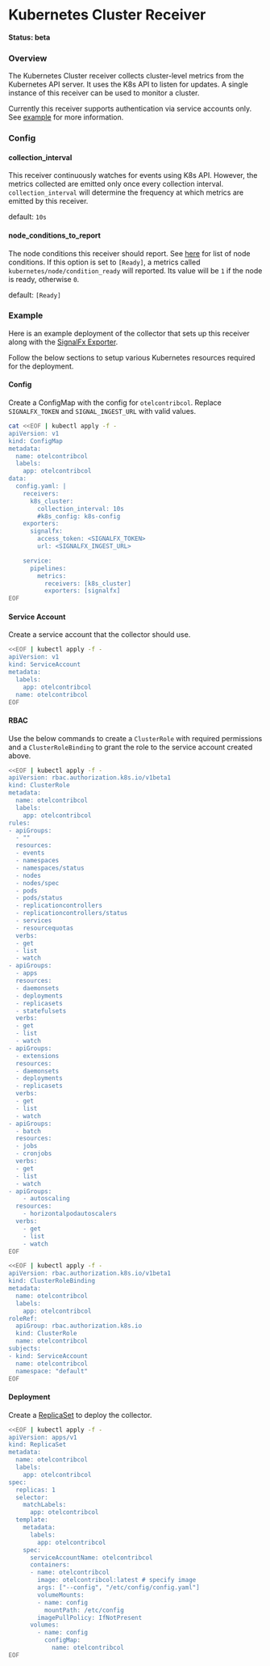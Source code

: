 # Kubernetes Cluster Receiver

**Status: beta**

### Overview

The Kubernetes Cluster receiver collects cluster-level metrics from the Kubernetes 
API server. It uses the K8s API to listen for updates. A single instance of this 
receiver can be used to monitor a cluster.

Currently this receiver supports authentication via service accounts only. See [example](#example) 
for more information.

### Config

#### collection_interval

This receiver continuously watches for events using K8s API. However, the metrics
collected are emitted only once every collection interval. `collection_interval` will
determine the frequency at which metrics are emitted by this receiver.

default: `10s`

#### node_conditions_to_report

The node conditions this receiver should report. See [here](https://kubernetes.io/docs/concepts/architecture/nodes/#condition) 
for list of node conditions. If this option is set to `[Ready]`, a metrics called 
`kubernetes/node/condition_ready` will reported. Its value will be `1` if the node 
is ready, otherwise `0`.


default: `[Ready]`

### Example

Here is an example deployment of the collector that sets up this receiver along with 
the [SignalFx Exporter](../../exporter/signalfxexporter/README.md).
 
Follow the below sections to setup various Kubernetes resources required for the deployment.

#### Config

Create a ConfigMap with the config for `otelcontribcol`. Replace `SIGNALFX_TOKEN` and `SIGNAL_INGEST_URL` 
with valid values.

```bash
cat <<EOF | kubectl apply -f -
apiVersion: v1
kind: ConfigMap
metadata:
  name: otelcontribcol
  labels:
    app: otelcontribcol
data:
  config.yaml: |
    receivers:
      k8s_cluster:
        collection_interval: 10s
        #k8s_config: k8s-config
    exporters:
      signalfx:
        access_token: <SIGNALFX_TOKEN>
        url: <SIGNALFX_INGEST_URL>

    service:
      pipelines:
        metrics:
          receivers: [k8s_cluster]
          exporters: [signalfx]
EOF
```

#### Service Account

Create a service account that the collector should use.

```bash
<<EOF | kubectl apply -f -
apiVersion: v1
kind: ServiceAccount
metadata:
  labels:
    app: otelcontribcol
  name: otelcontribcol
EOF
```

#### RBAC

Use the below commands to create a `ClusterRole` with required permissions and a 
`ClusterRoleBinding` to grant the role to the service account created above.

```bash
<<EOF | kubectl apply -f -
apiVersion: rbac.authorization.k8s.io/v1beta1
kind: ClusterRole
metadata:
  name: otelcontribcol
  labels:
    app: otelcontribcol
rules:
- apiGroups:
  - ""
  resources:
  - events
  - namespaces
  - namespaces/status
  - nodes
  - nodes/spec
  - pods
  - pods/status
  - replicationcontrollers
  - replicationcontrollers/status
  - services
  - resourcequotas
  verbs:
  - get
  - list
  - watch
- apiGroups:
  - apps
  resources:
  - daemonsets
  - deployments
  - replicasets
  - statefulsets
  verbs:
  - get
  - list
  - watch
- apiGroups:
  - extensions
  resources:
  - daemonsets
  - deployments
  - replicasets
  verbs:
  - get
  - list
  - watch
- apiGroups:
  - batch
  resources:
  - jobs
  - cronjobs
  verbs:
  - get
  - list
  - watch
- apiGroups:
    - autoscaling
  resources:
    - horizontalpodautoscalers
  verbs:
    - get
    - list
    - watch
EOF
```

```bash
<<EOF | kubectl apply -f -
apiVersion: rbac.authorization.k8s.io/v1beta1
kind: ClusterRoleBinding
metadata:
  name: otelcontribcol
  labels:
    app: otelcontribcol
roleRef:
  apiGroup: rbac.authorization.k8s.io
  kind: ClusterRole
  name: otelcontribcol
subjects:
- kind: ServiceAccount
  name: otelcontribcol
  namespace: "default"
EOF
```

#### Deployment

Create a [ReplicaSet](https://kubernetes.io/docs/concepts/workloads/controllers/replicaset/) to deploy the collector.

```bash
<<EOF | kubectl apply -f -
apiVersion: apps/v1
kind: ReplicaSet
metadata:
  name: otelcontribcol
  labels:
    app: otelcontribcol
spec:
  replicas: 1
  selector:
    matchLabels:
      app: otelcontribcol
  template:
    metadata:
      labels:
        app: otelcontribcol
    spec:
      serviceAccountName: otelcontribcol
      containers:
      - name: otelcontribcol
        image: otelcontribcol:latest # specify image
        args: ["--config", "/etc/config/config.yaml"]
        volumeMounts:
        - name: config
          mountPath: /etc/config
        imagePullPolicy: IfNotPresent
      volumes:
        - name: config
          configMap:
            name: otelcontribcol
EOF
```


